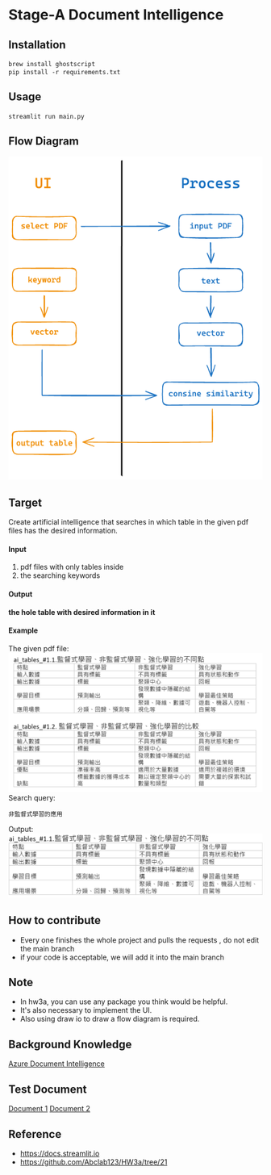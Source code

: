 # Stage-A Document Intelligence

## Installation

```shell
brew install ghostscript
pip install -r requirements.txt
```

## Usage

```shell
streamlit run main.py
```

## Flow Diagram
![flow](images/flow.png)


## Target

Create artificial intelligence that searches in which table in the given pdf files has the desired information.

#### Input

1. pdf files with only tables inside
2. the searching keywords

#### Output

**the hole table with desired information in it**

#### Example

The given pdf file:  
![example1](images/example1.png)
Search query:

```commandline
非監督式學習的應用
```

Output:
![example2](images/example2.png)

## How to contribute

* Every one finishes the whole project and pulls the requests , do not edit the main branch
* if your code is acceptable, we will add it into the main branch

## Note

* In hw3a, you can use any package you think would be helpful.
* It's also necessary to implement the UI.
* Also using draw io to draw a flow diagram is required.

## Background Knowledge

[Azure Document Intelligence]( https://azure.microsoft.com/en-us/products/ai-services/ai-document-intelligence
)

## Test Document

[Document 1](https://docs.google.com/document/d/1Di5oVYhUF6p-zj2y0DEBBeTvhC91KhX8/edit?usp=sharing&ouid=107784913306655694785&rtpof=true&sd=true)
[Document 2](https://docs.google.com/document/d/1HiZrgIyvwY8Fi4eLS0QGUkkycngtD6XJ/edit?usp=sharing&ouid=107784913306655694785&rtpof=true&sd=true)

## Reference

- https://docs.streamlit.io
- https://github.com/Abclab123/HW3a/tree/21
